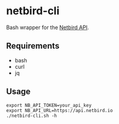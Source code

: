 # netbird-cli

Bash wrapper for the [Netbird API](https://docs.netbird.io/api/introduction).

## Requirements

- bash
- curl
- jq

## Usage

```shell
export NB_API_TOKEN=your_api_key
export NB_API_URL=https://api.netbird.io
./netbird-cli.sh -h
```
